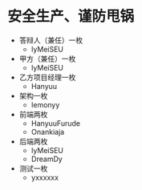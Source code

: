 # 安全生产、谨防甩锅
* 答辩人（兼任）一枚
  * lyMeiSEU
* 甲方（兼任）一枚
  * lyMeiSEU
* 乙方项目经理一枚
  * Hanyuu
* 架构一枚
  * lemonyy
* 前端两枚
  * HanyuuFurude
  * Onankiaja
* 后端两枚
  * lyMeiSEU
  * DreamDy
* 测试一枚
  *  yxxxxxx